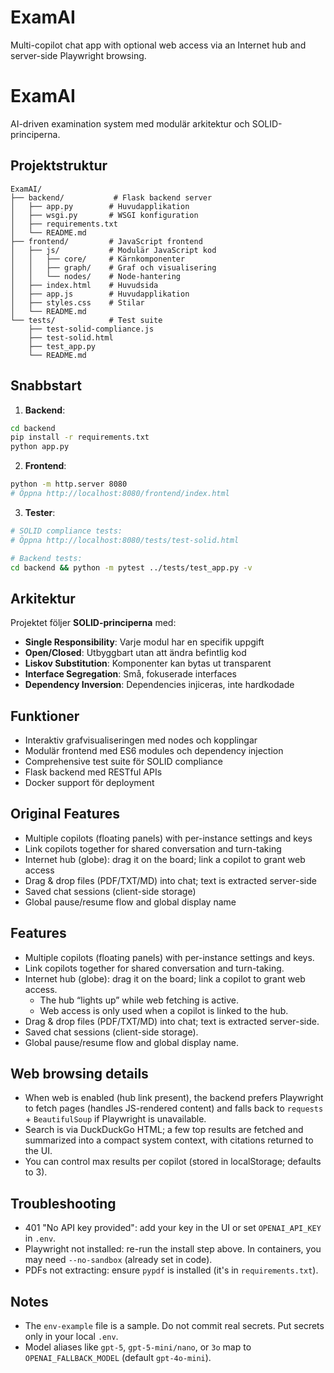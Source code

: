 # ExamAI

Multi-copilot chat app with optional web access via an Internet hub and server-side Playwright browsing.

# ExamAI

AI-driven examination system med modulär arkitektur och SOLID-principerna.

## Projektstruktur

```
ExamAI/
├── backend/           # Flask backend server
│   ├── app.py        # Huvudapplikation  
│   ├── wsgi.py       # WSGI konfiguration
│   ├── requirements.txt
│   └── README.md
├── frontend/         # JavaScript frontend
│   ├── js/           # Modulär JavaScript kod
│   │   ├── core/     # Kärnkomponenter
│   │   ├── graph/    # Graf och visualisering
│   │   └── nodes/    # Node-hantering
│   ├── index.html    # Huvudsida
│   ├── app.js        # Huvudapplikation
│   ├── styles.css    # Stilar
│   └── README.md
└── tests/            # Test suite
    ├── test-solid-compliance.js
    ├── test-solid.html
    ├── test_app.py
    └── README.md
```

## Snabbstart

1. **Backend**: 
```bash
cd backend
pip install -r requirements.txt
python app.py
```

2. **Frontend**:
```bash
python -m http.server 8080
# Öppna http://localhost:8080/frontend/index.html
```

3. **Tester**:
```bash
# SOLID compliance tests:
# Öppna http://localhost:8080/tests/test-solid.html

# Backend tests:
cd backend && python -m pytest ../tests/test_app.py -v
```

## Arkitektur

Projektet följer **SOLID-principerna** med:
- **Single Responsibility**: Varje modul har en specifik uppgift
- **Open/Closed**: Utbyggbart utan att ändra befintlig kod
- **Liskov Substitution**: Komponenter kan bytas ut transparent
- **Interface Segregation**: Små, fokuserade interfaces
- **Dependency Inversion**: Dependencies injiceras, inte hardkodade

## Funktioner

- Interaktiv grafvisualiseringen med nodes och kopplingar
- Modulär frontend med ES6 modules och dependency injection
- Comprehensive test suite för SOLID compliance
- Flask backend med RESTful APIs
- Docker support för deployment

## Original Features

- Multiple copilots (floating panels) with per-instance settings and keys
- Link copilots together for shared conversation and turn-taking
- Internet hub (globe): drag it on the board; link a copilot to grant web access
- Drag & drop files (PDF/TXT/MD) into chat; text is extracted server-side
- Saved chat sessions (client-side storage)
- Global pause/resume flow and global display name

## Features
- Multiple copilots (floating panels) with per-instance settings and keys.
- Link copilots together for shared conversation and turn-taking.
- Internet hub (globe): drag it on the board; link a copilot to grant web access.
  - The hub “lights up” while web fetching is active.
  - Web access is only used when a copilot is linked to the hub.
- Drag & drop files (PDF/TXT/MD) into chat; text is extracted server-side.
- Saved chat sessions (client-side storage).
- Global pause/resume flow and global display name.

## Web browsing details
- When web is enabled (hub link present), the backend prefers Playwright to fetch pages (handles JS-rendered content) and falls back to `requests` + `BeautifulSoup` if Playwright is unavailable.
- Search is via DuckDuckGo HTML; a few top results are fetched and summarized into a compact system context, with citations returned to the UI.
- You can control max results per copilot (stored in localStorage; defaults to 3).

## Troubleshooting
- 401 "No API key provided": add your key in the UI or set `OPENAI_API_KEY` in `.env`.
- Playwright not installed: re-run the install step above. In containers, you may need `--no-sandbox` (already set in code).
- PDFs not extracting: ensure `pypdf` is installed (it's in `requirements.txt`).

## Notes
- The `env-example` file is a sample. Do not commit real secrets. Put secrets only in your local `.env`.
- Model aliases like `gpt-5`, `gpt-5-mini/nano`, or `3o` map to `OPENAI_FALLBACK_MODEL` (default `gpt-4o-mini`).
